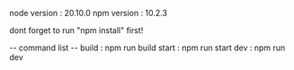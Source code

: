node version : 20.10.0
npm version : 10.2.3

dont forget to run "npm install" first!

-- command list --
build : npm run build
start : npm run start
dev : npm run dev